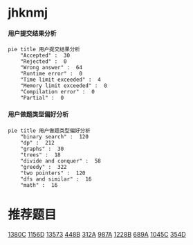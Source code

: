# jhknmj

<!-- tabs:start -->



#### **用户提交结果分析**

```mermaid
pie title 用户提交结果分析
    "Accepted" :  30
    "Rejected" :  0
    "Wrong answer" :  64
    "Runtime error" :  0
    "Time limit exceeded" :  4
    "Memory limit exceeded" :  0
    "Compilation error" :  0
    "Partial" :  0
```

#### **用户做题类型偏好分析**

```mermaid
pie title 用户做题类型偏好分析
    "binary search" :  120
    "dp" :  212
    "graphs" :  30
    "trees" :  18
    "divide and conquer" :  58
    "greedy" :  322
    "two pointers" :  120
    "dfs and similar" :  16
    "math" :  16
```



<!-- tabs:end -->
# 推荐题目
[1380C](https://codeforces.com/contest/1380/problem/C)
[1156D](https://codeforces.com/contest/1156/problem/D)
[13573](https://codeforces.com/contest/1357/problem/3)
[448B](https://codeforces.com/contest/448/problem/B)
[312A](https://codeforces.com/contest/312/problem/A)
[987A](https://codeforces.com/contest/987/problem/A)
[1228B](https://codeforces.com/contest/1228/problem/B)
[689A](https://codeforces.com/contest/689/problem/A)
[1045C](https://codeforces.com/contest/1045/problem/C)
[354D](https://codeforces.com/contest/354/problem/D)
